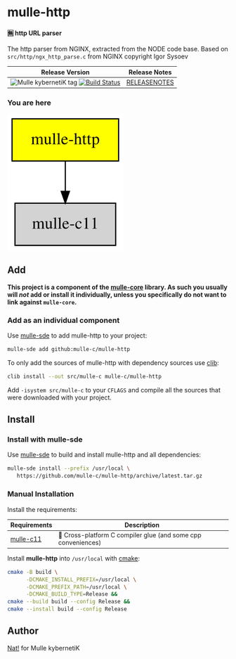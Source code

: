 # mulle-http

#### 🈚 http URL parser

The http parser from NGINX, extracted from the NODE code base.
Based on `src/http/ngx_http_parse.c` from NGINX copyright Igor Sysoev


| Release Version                                       | Release Notes
|-------------------------------------------------------|--------------
| ![Mulle kybernetiK tag](https://img.shields.io/github/tag/mulle-c/mulle-http.svg?branch=release) [![Build Status](https://github.com/mulle-c/mulle-http/workflows/CI/badge.svg?branch=release)](//github.com/mulle-c/mulle-http/actions)| [RELEASENOTES](RELEASENOTES.md) |






### You are here

![Overview](overview.dot.svg)





## Add

**This project is a component of the [mulle-core](//github.com/mulle-core/mulle-core) library. As such you usually will *not* add or install it
individually, unless you specifically do not want to link against
`mulle-core`.**


### Add as an individual component

Use [mulle-sde](//github.com/mulle-sde) to add mulle-http to your project:

``` sh
mulle-sde add github:mulle-c/mulle-http
```

To only add the sources of mulle-http with dependency
sources use [clib](https://github.com/clibs/clib):


``` sh
clib install --out src/mulle-c mulle-c/mulle-http
```

Add `-isystem src/mulle-c` to your `CFLAGS` and compile all the sources that were downloaded with your project.


## Install

### Install with mulle-sde

Use [mulle-sde](//github.com/mulle-sde) to build and install mulle-http and all dependencies:

``` sh
mulle-sde install --prefix /usr/local \
   https://github.com/mulle-c/mulle-http/archive/latest.tar.gz
```

### Manual Installation

Install the requirements:

| Requirements                                 | Description
|----------------------------------------------|-----------------------
| [mulle-c11](https://github.com/mulle-c/mulle-c11)             | 🔀 Cross-platform C compiler glue (and some cpp conveniences)

Install **mulle-http** into `/usr/local` with [cmake](https://cmake.org):

``` sh
cmake -B build \
      -DCMAKE_INSTALL_PREFIX=/usr/local \
      -DCMAKE_PREFIX_PATH=/usr/local \
      -DCMAKE_BUILD_TYPE=Release &&
cmake --build build --config Release &&
cmake --install build --config Release
```


## Author

[Nat!](https://mulle-kybernetik.com/weblog) for Mulle kybernetiK



